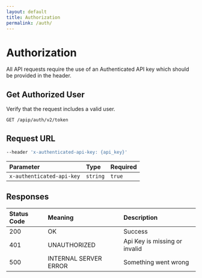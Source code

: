 ```yaml
---
layout: default
title: Authorization
permalink: /auth/
---
```


# Authorization

All API requests require the use of an Authenticated API key which should be provided in the header.

## Get Authorized User

Verify that the request includes a valid user.

```
GET /apip/auth/v2/token
```

## Request URL
```bash
--header 'x-authenticated-api-key: {api_key}'
```

| Parameter | Type | Required |
| :--- | :--- | :--- |
| `x-authenticated-api-key` | `string`| `true` |

## Responses

| Status Code | Meaning | Description | 
| :--- | :--- |:--- |
| 200 | OK | Success |
| 401 | UNAUTHORIZED | Api Key is missing or invalid |
| 500 | INTERNAL SERVER ERROR | Something went wrong |


